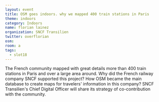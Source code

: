 ```yaml
---
layout: event
title: OSM goes indoors. why we mapped 400 train stations in Paris
theme: indoors
category: Indoors
name: florian lainez
organization: SNCF Transilien
twitter: overflorian
osm:
room: a
tags:
  - slot18
---
```

The French community mapped with great details more than 400 train stations in Paris and over a large area around. Why did the French railway company SNCF supported this project? How OSM became the main database to create maps for travelers' information in this company? SNCF Transilien's Chief Digital Officer will share its strategy of co-contribution with the community.
